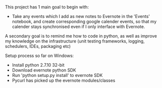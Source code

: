 This project has 1 main goal to begin with:
* Take any events which I add as new notes to Evernote in the 'Events' notebook, and create corresponding google calender events, so that my calender stays synchronised even if I only interface with Evernote.

A secondary goal is to remind me how to code in python, as well as improve my knowledge on the infrastructure (unit testing frameworks, logging, schedulers, IDEs, packaging etc)

Setup process so far on Windows:
* Install python 2.7.10 32-bit
* Download evernote python SDK
* Run 'python setup.py install' to evernote SDK
* Pycurl has picked up the evernote modules/classes
